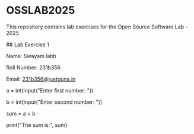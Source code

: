 # OSSLAB2025

This repository contains lab exercises for the Open Source Software Lab - 2025



\## Lab Exercise 1

Name: Swayam labh

Roll Number: 231b356

Email: 231b356@juetguna.in



a = int(input("Enter first number: "))

b = int(input("Enter second number: "))



sum = a + b

print("The sum is:", sum)



